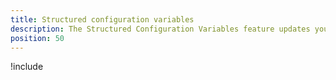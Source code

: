 ```yaml
---
title: Structured configuration variables
description: The Structured Configuration Variables feature updates your JSON, YAML, XML and Properties configuration files with the values from matching Octopus variables.
position: 50
---
```


!include <structured-configuration-variables>
